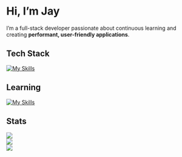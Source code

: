 # Hi, I’m **Jay**

I’m a full-stack developer passionate about continuous learning and creating **performant, user-friendly applications**.

## Tech Stack
[![My Skills](https://skillicons.dev/icons?i=react,next,django,nodejs,express,laravel,mysql,postgresql,mongodb,git,github,postman&theme=dark)](https://skillicons.dev)

## Learning
[![My Skills](https://skillicons.dev/icons?i=vue,spring,docker,kubernetes,jenkins,nginx,aws,kafka,swift&theme=dark)](https://skillicons.dev)

## Stats
![](https://github-readme-stats.vercel.app/api?username=jaaaaayy&theme=vue-dark&hide_border=true&include_all_commits=true&count_private=true)<br/>
![](https://nirzak-streak-stats.vercel.app/?user=jaaaaayy&theme=vue-dark&hide_border=true)<br/>
![](https://github-readme-stats.vercel.app/api/top-langs/?username=jaaaaayy&theme=vue-dark&hide_border=true&include_all_commits=true&count_private=true&layout=compact)
